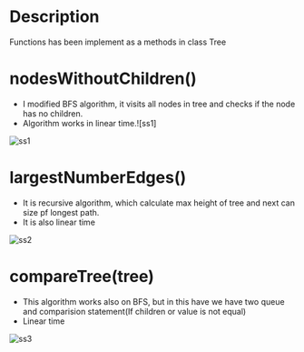 # Description

Functions has been implement as a methods in class Tree

# nodesWithoutChildren()
* I modified BFS algorithm, it visits all nodes in tree and checks if the node has no children.
* Algorithm works in linear time.![ss1]

![ss1](https://user-images.githubusercontent.com/69002597/230723743-9eae34c2-50b8-4b5d-b8f0-edf88092d2ab.PNG)

# largestNumberEdges()
* It is recursive algorithm, which calculate max height of tree and next can size pf longest path.
* It is also linear time

![ss2](https://user-images.githubusercontent.com/69002597/230723525-fd16fbd3-f2a5-4a52-bf35-a387a447b5f1.PNG)

# compareTree(tree)
* This algorithm works also on BFS, but in this have we have two queue and comparision statement(If children or value is not equal)
* Linear time

![ss3](https://user-images.githubusercontent.com/69002597/230723692-5728a1c7-333b-4df8-bfdf-e5c106a8e447.PNG)

